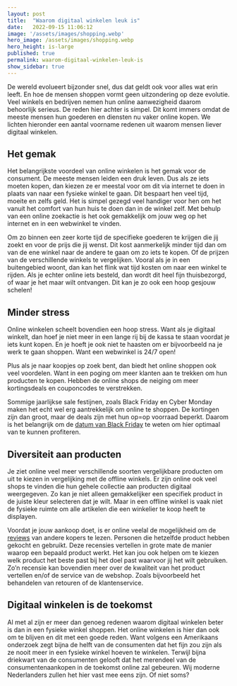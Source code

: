 ```yaml
---
layout: post
title:  "Waarom digitaal winkelen leuk is"
date:   2022-09-15 11:06:12
image: '/assets/images/shopping.webp'
hero_image: /assets/images/shopping.webp
hero_height: is-large
published: true
permalink: waarom-digitaal-winkelen-leuk-is
show_sidebar: true
---
```


De wereld evolueert bijzonder snel, dus dat geldt ook voor alles wat erin leeft. En hoe de mensen shoppen vormt geen uitzondering op deze evolutie. Veel winkels en bedrijven nemen hun online aanwezigheid daarom behoorlijk serieus. De reden hier achter is simpel. Dit komt immers omdat de meeste mensen hun goederen en diensten nu vaker online kopen. We lichten hieronder een aantal voorname redenen uit waarom mensen liever digitaal winkelen.

## Het gemak

Het belangrijkste voordeel van online winkelen is het gemak voor de consument. De meeste mensen leiden een druk leven. Dus als ze iets moeten kopen, dan kiezen ze er meestal voor om dit via internet te doen in plaats van naar een fysieke winkel te gaan. Dit bespaart hen veel tijd, moeite en zelfs geld. Het is simpel gezegd veel handiger voor hen om het vanuit het comfort van hun huis te doen dan in de winkel zelf. Met behulp van een online zoekactie is het ook gemakkelijk om jouw weg op het internet en in een webwinkel te vinden.

Om zo binnen een zeer korte tijd de specifieke goederen te krijgen die jij zoekt en voor de prijs die jij wenst. Dit kost aanmerkelijk minder tijd dan om van de ene winkel naar de andere te gaan om zo iets te kopen. Of de prijzen van de verschillende winkels te vergelijken. Vooral als je in een buitengebied woont, dan kan het flink wat tijd kosten om naar een winkel te rijden. Als je echter online iets besteld, dan wordt dit heel fijn thuisbezorgd, of waar je het maar wilt ontvangen. Dit kan je zo ook een hoop gesjouw schelen!

## Minder stress

Online winkelen scheelt bovendien een hoop stress. Want als je digitaal winkelt, dan hoef je niet meer in een lange rij bij de kassa te staan voordat je iets kunt kopen. En je hoeft je ook niet te haasten om er bijvoorbeeld na je werk te gaan shoppen. Want een webwinkel is 24/7 open!

Plus als je naar koopjes op zoek bent, dan biedt het online shoppen ook veel voordelen. Want in een poging om meer klanten aan te trekken om hun producten te kopen. Hebben de online shops de neiging om meer kortingsdeals en couponcodes te verstrekken.

Sommige jaarlijkse sale festijnen, zoals Black Friday en Cyber Monday maken het echt wel erg aantrekkelijk om online te shoppen. De kortingen zijn dan groot, maar de deals zijn met hun op=op voorraad beperkt. Daarom is het belangrijk om de [datum van Black Friday](https://www.blackfridayexpert.be/wanneer-is-black-friday/) te weten om hier optimaal van te kunnen profiteren.

## Diversiteit aan producten

Je ziet online veel meer verschillende soorten vergelijkbare producten om uit te kiezen in vergelijking met de offline winkels. Er zijn online ook veel shops te vinden die hun gehele collectie aan producten digitaal weergegeven. Zo kan je niet alleen gemakkelijker een specifiek product in de juiste kleur selecteren dat je wilt. Maar in een offline winkel is vaak niet de fysieke ruimte om alle artikelen die een winkelier te koop heeft te displayen.

Voordat je jouw aankoop doet, is er online veelal de mogelijkheid om de [reviews](https://www.ensie.nl/betekenis/review) van andere kopers te lezen. Personen die hetzelfde product hebben gekocht en gebruikt. Deze recensies vertellen in grote mate de manier waarop een bepaald product werkt. Het kan jou ook helpen om te kiezen welk product het beste past bij het doel past waarvoor jij het wilt gebruiken. Zo’n recensie kan bovendien meer over de kwaliteit van het product vertellen en/of de service van de webshop. Zoals bijvoorbeeld het behandelen van retouren of de klantenservice.

## Digitaal winkelen is de toekomst

Al met al zijn er meer dan genoeg redenen waarom digitaal winkelen beter is dan in een fysieke winkel shoppen. Het online winkelen is hier dan ook om te blijven en dit met een goede reden. Want volgens een Amerikaans onderzoek zegt bijna de helft van de consumenten dat het fijn zou zijn als ze nooit meer in een fysieke winkel hoeven te winkelen. Terwijl bijna driekwart van de consumenten gelooft dat het merendeel van de consumentenaankopen in de toekomst online zal gebeuren. Wij moderne Nederlanders zullen het hier vast mee eens zijn. Of niet soms?
